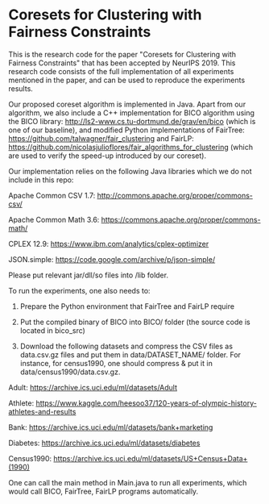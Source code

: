 # Coresets for Clustering with Fairness Constraints
This is the research code for the paper "Coresets for Clustering with Fairness Constraints" that has been accepted by NeurIPS 2019.
This research code consists of the full implementation of all experiments mentioned in the paper, and can be used to reproduce the experiments results.

Our proposed coreset algorithm is implemented in Java. Apart from our algorithm, we also include a C++ implementation for BICO algorithm using the BICO library: http://ls2-www.cs.tu-dortmund.de/grav/en/bico (which is one of our baseline), and modified Python implementations of FairTree: https://github.com/talwagner/fair_clustering and FairLP: https://github.com/nicolasjulioflores/fair_algorithms_for_clustering (which are used to verify the speed-up introduced by our coreset).

Our implementation relies on the following Java libraries which we do not include in this repo:

Apache Common CSV 1.7: http://commons.apache.org/proper/commons-csv/

Apache Common Math 3.6: https://commons.apache.org/proper/commons-math/

CPLEX 12.9: https://www.ibm.com/analytics/cplex-optimizer

JSON.simple: https://code.google.com/archive/p/json-simple/

Please put relevant jar/dll/so files into /lib folder.

To run the experiments, one also needs to:

1. Prepare the Python environment that FairTree and FairLP require

2. Put the compiled binary of BICO into BICO/ folder (the source code is located in bico_src)

3. Download the following datasets and compress the CSV files as data.csv.gz files and put them in data/DATASET_NAME/ folder. For instance, for census1990, one should compress & put it in data/census1990/data.csv.gz.

Adult: https://archive.ics.uci.edu/ml/datasets/Adult

Athlete: https://www.kaggle.com/heesoo37/120-years-of-olympic-history-athletes-and-results

Bank: https://archive.ics.uci.edu/ml/datasets/bank+marketing

Diabetes: https://archive.ics.uci.edu/ml/datasets/diabetes

Census1990: https://archive.ics.uci.edu/ml/datasets/US+Census+Data+(1990)

One can call the main method in Main.java to run all experiments, which would call BICO, FairTree, FairLP programs automatically.
